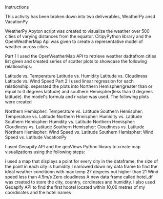 Instructions

This activity has been broken down into two deliverables, WeatherPy ansd VacationPy

WeatherPy Apyton script was created to visualize the weather over 500 cities of varying distances from the equator. CitipyPython library and the OpenWeatherMap Api was given to create a representative model of weather across cities.

Part 1 I used the OpenWeatherMap API to retrieve weather dadtafrom cities list given and created series of scatter plots to showcase the following relationships:

Latitude vs. Temperature
Latitude vs. Humidity
Latitude vs. Cloudiness
Latitude vs. Wind Speed
Part 2 I used linear regression for each relationship. seperated the plots into Northern Hemispher(greater than or equal to 0 degrees latitude) and southern Hemispher(less than 0 degrees latitude). the model's formula and r value was used. The following plots were created

Northern Hemispher: Temperature vs. Latitude
Southern Hemispher: Temperature vs. Latitude
Northern Hrmispher: Humidity vs. Latitude
Southern Hemispher: Humidity vs. Latitude
Northern Hemispher: Cloudiness vs. Latitude
Southern Hemispher: Cloudiness vs. Latitude
Northern Hemispher: Wind Speed vs. Latitude
Southern Hemispher: Wind Speed vs. Latitude
VacationPy

I used Geoapify API and the geoViews Python library to create map visualizations using the following steps:

i used a map that displays a point for every city in the dataframe, the size of the point in each city is humidity
I narrowed down my data frame to find the ideal weather conditionn with max temp 27 degrees but higher than 21
Wind speed less than 4.5m/s
Zero cloudiness
A new data frame called hotel_df was created to store the city, country, cordinates and humidity.
I also used Geoapify API to find the first hootel located within 10,00 metres of my coordinates and the hotel names
